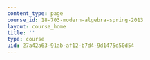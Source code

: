 ```yaml
---
content_type: page
course_id: 18-703-modern-algebra-spring-2013
layout: course_home
title: ''
type: course
uid: 27a42a63-91ab-af12-b7d4-9d1475d50d54
---
```


